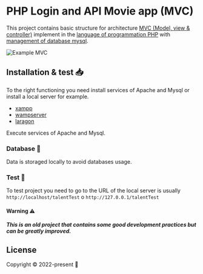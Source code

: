 # PHP Login and API Movie app (MVC)
This project contains basic structure for architecture [MVC (Model, view & controller)](https://si.ua.es/es/documentacion/asp-net-mvc-3/1-dia/modelo-vista-controlador-mvc.html) implement in the [language of programmation PHP](https://www.php.net/) with [management of database mysql](https://www.mysql.com/).   

![Example MVC](https://www.c-sharpcorner.com/article/mvc-beginners-tutorial-with-bootstrap/Images/image001.png)  

## Installation & test 📥
To the right functioning you need install services of Apache and Mysql or install a local server for example.
  
* [xampp](https://www.apachefriends.org/download.html)  
* [wampserver](http://www.wampserver.com/en/#download-wrapper)
* [laragon](https://laragon.org/download/)


Execute services of Apache and Mysql.

### Database 💾
Data is storaged locally to avoid databases usage.

### Test 🧪 
To test project you need to go to the URL of the local server is usually `http://localhost/talentTest` o `http://127.0.0.1/talentTest`

#### Warning ⚠️
**_This is an old project that contains some good development practices but can be greatly improved._**


## License
Copyright © 2022-present []() 🧔

